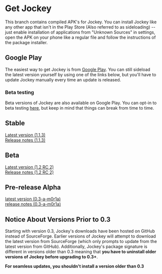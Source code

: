 # Get Jockey
This branch contains compiled APK's for Jockey. You can install Jockey like any other app that isn't in the Play Store (Also referred to as sideloading) -- just enable installation of applications from "Unknown Sources" in settings, open the APK on your phone like a regular file and follow the instructions of the package installer.

## Google Play
The easiest way to get Jockey is from [Google Play](https://play.google.com/store/apps/details?id=com.marverenic.music). You can still sideload the latest version yourself by using one of the links below, but you'll have to update Jockey manually every time an update is released.

### Beta testing
Beta versions of Jockey are also available on Google Play. You can opt-in to beta testing [here](https://play.google.com/apps/testing/com.marverenic.music), but keep in mind that things can break from time to time.

## Stable
[Latest version (1.1.3)](https://raw.githubusercontent.com/marverenic/Jockey/build/stable/1.1/jockey_1.1.3.apk)  
[Release notes (1.1.3)](https://raw.githubusercontent.com/marverenic/Jockey/build/stable/1.1/jockey_1.1.3.txt)

## Beta
[Latest version (1.2 RC 2)](https://raw.githubusercontent.com/marverenic/Jockey/build/beta/1.2/jockey_1.2-rc2.apk)  
[Release notes (1.2 RC 2)](https://raw.githubusercontent.com/marverenic/Jockey/build/beta/1.2/jockey_1.2-rc2.txt)  

## Pre-release Alpha
[latest version (0.3-a-m0r1a)](https://raw.githubusercontent.com/marverenic/Jockey/build/alpha/0.3/milestone0/release1/jockey_0.3-alpha-m0r1a.apk)  
[release notes (0.3-a-m0r1a)](https://raw.githubusercontent.com/marverenic/Jockey/build/alpha/0.3/milestone0/release1/jockey_0.3-alpha-m0r1a.txt)

## Notice About Versions Prior to 0.3
Starting with version 0.3, Jockey's downloads have been hosted on GitHub instead of SourceForge. Earlier versions of Jockey will attempt to download the latest version from SourceForge (which only prompts to update from the latest version from GitHub). Additionally, Jockey's package signature is different in versions older than 0.3 meaning that **you have to uninstall older versions of Jockey before upgrading to 0.3+**.

**For seamless updates, you shouldn't install a version older than 0.3**
